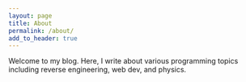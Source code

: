 ```yaml
---
layout: page
title: About
permalink: /about/
add_to_header: true
---
```


Welcome to my blog. Here, I write about various programming topics including reverse engineering, web dev, and physics.

<!--<figure>
<img alt="Me, outside in the snow" src="/images/snowy-kitty.jpg" class="img-v-size-limit">
<figcaption>I used to hate snow; now I don't anymore</figcaption>
</figure>-->


